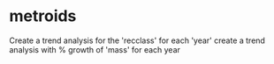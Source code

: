 # metroids

Create a trend analysis for the 'recclass' for each 'year'
create a trend analysis with % growth of 'mass' for each year

